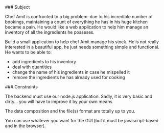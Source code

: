 ### Subject

Chef Amit is confronted to a big problem: due to his incredible number of bookings, maintaining a count of everything he has in his huge kitchen became a pain.
He would like a web application to help him manage an inventory of all the ingredients he posseses.

Build a small application to help chef Amit manage his stock.
He is not really interested in a beautiful app, he just needs something simple and functional.
He wants to be able to:
- add ingredients to his inventory
- deal with quantities
- change the name of his ingredients in case he mispelled it
- remove the ingredients he has already used for cooking


### Constraints

The backend must use our node.js application. Sadly, it is very basic and dirty… you will have to improve it by your own means.

The data composition and the file(s) format are totally up to you.

You can use whatever you want for the GUI (but it must be javascript-based and in the browser).
